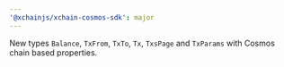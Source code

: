```yaml
---
'@xchainjs/xchain-cosmos-sdk': major
---
```


New types `Balance`, `TxFrom`, `TxTo`, `Tx`, `TxsPage` and `TxParams` with Cosmos chain based properties.

